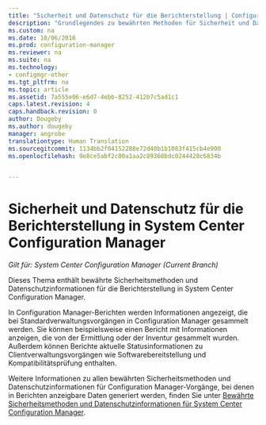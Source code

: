 ```yaml
---
title: "Sicherheit und Datenschutz für die Berichterstellung | Configuration Manager"
description: "Grundlegendes zu bewährten Methoden für Sicherheit und Datenschutz, wenn Sie die Berichterstellungsfunktionen in Configuration Manager verwenden."
ms.custom: na
ms.date: 10/06/2016
ms.prod: configuration-manager
ms.reviewer: na
ms.suite: na
ms.technology:
- configmgr-other
ms.tgt_pltfrm: na
ms.topic: article
ms.assetid: 7a555e06-e6d7-4ebb-8252-412b7c5ad1c1
caps.latest.revision: 4
caps.handback.revision: 0
author: Dougeby
ms.author: dougeby
manager: angrobe
translationtype: Human Translation
ms.sourcegitcommit: 1134bb2f04152288e72d40b1b1083f415cb4e900
ms.openlocfilehash: 9e8ce5abf2c00a1aa2c89360bdc0244428c6834b


---
```

# <a name="security-and-privacy-for-reporting-in-system-center-configuration-manager"></a>Sicherheit und Datenschutz für die Berichterstellung in System Center Configuration Manager

*Gilt für: System Center Configuration Manager (Current Branch)*

Dieses Thema enthält bewährte Sicherheitsmethoden und Datenschutzinformationen für die Berichterstellung in System Center Configuration Manager.  

 In Configuration Manager-Berichten werden Informationen angezeigt, die bei Standardverwaltungsvorgängen in Configuration Manager gesammelt werden. Sie können beispielsweise einen Bericht mit Informationen anzeigen, die von der Ermittlung oder der Inventur gesammelt wurden. Außerdem können Berichte aktuelle Statusinformationen zu Clientverwaltungsvorgängen wie Softwarebereitstellung und Kompatibilitätsprüfung enthalten.  

 Weitere Informationen zu allen bewährten Sicherheitsmethoden und Datenschutzinformationen für Configuration Manager-Vorgänge, bei denen in Berichten anzeigbare Daten generiert werden, finden Sie unter [Bewährte Sicherheitsmethoden und Datenschutzinformationen für System Center Configuration Manager](../../plan-design/security/security-best-practices-and-privacy-information.md).  



<!--HONumber=Nov16_HO1-->


